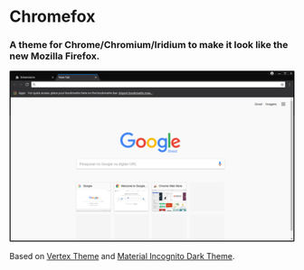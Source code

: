 # Chromefox

### A theme for Chrome/Chromium/Iridium to make it look like the new Mozilla Firefox.

![Screenshot](screenshots/1280x768.png)

Based on [Vertex Theme](https://github.com/horst3180/vertex-theme) and [Material Incognito Dark Theme](https://github.com/Fiddle-N/material-incognito-dark-theme).
